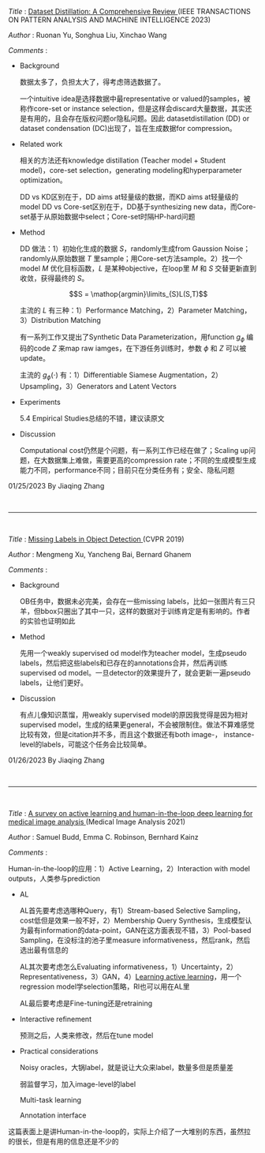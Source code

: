 <i> Title </i>: <a href="https://arxiv.org/pdf/2301.07014.pdf"> Dataset Distillation: A Comprehensive Review  </a> (IEEE TRANSACTIONS ON PATTERN ANALYSIS AND MACHINE INTELLIGENCE 2023) <br>

<i>Author </i>: Ruonan Yu, Songhua Liu,  Xinchao Wang <br>

<i>Comments </i>:

* Background

    数据太多了，负担太大了，得考虑筛选数据了。

    一个intuitive idea是选择数据中最representative or valued的samples，被称作core-set or instance selection，但是这样会discard大量数据，其实还是有用的，且会存在版权问题or隐私问题。因此 datasetdistillation (DD) or dataset condensation (DC)出现了，旨在生成数据for compression。

* Related work

    相关的方法还有knowledge distillation (Teacher model + Student model)，core-set selection，generating modeling和hyperparameter optimization。

    DD vs KD区别在于，DD aims at轻量级的数据，而KD aims at轻量级的model
    DD vs Core-set区别在于，DD基于synthesizing new data，而Core-set基于从原始数据中select；Core-set时隔HP-hard问题

* Method

    DD 做法：1）初始化生成的数据 $S$，randomly生成from Gaussion Noise；randomly从原始数据 $T$ 里sample；用Core-set方法sample。2）找一个model $M$ 优化目标函数，$L$ 是某种objective，在loop里 $M$ 和 $S$ 交替更新直到收敛，获得最终的 $S$。


    $$S = \mathop{argmin}\limits_{S}L(S,T)$$

    主流的 $L$ 有三种：1）Performance Matching，2）Parameter Matching，3）Distribution Matching

    有一系列工作又提出了Synthetic Data Parameterization，用function $g_\phi$ 编码的code $Z$ 来map raw iamges，在下游任务训练时，参数 $\phi$ 和 $Z$ 可以被update。

    主流的 $g_\phi(\cdot)$ 有：1）Differentiable Siamese Augmentation，2）Upsampling，3）Generators and Latent Vectors

* Experiments

    5.4  Empirical Studies总结的不错，建议读原文

* Discussion

    Computational cost仍然是个问题，有一系列工作已经在做了；Scaling up问题，在大数据集上难做，需要更高的compression rate；不同的生成模型生成能力不同，performance不同；目前只在分类任务有；安全、隐私问题

01/25/2023 By Jiaqing Zhang

<br>

----

<br>

<i> Title </i>: <a href="https://openaccess.thecvf.com/content_CVPRW_2019/papers/Weakly%20Supervised%20Learning%20for%20Real-World%20Computer%20Vision%20Applications/Xu_Missing_Labels_in_Object_Detection_CVPRW_2019_paper.pdf"> Missing Labels in Object Detection </a> (CVPR 2019) <br>

<i>Author </i>: Mengmeng Xu, Yancheng Bai,  Bernard Ghanem <br>

<i>Comments </i>:

* Background

    OB任务中，数据未必完美，会存在一些missing labels，比如一张图片有三只羊，但bbox只圈出了其中一只，这样的数据对于训练肯定是有影响的。作者的实验也证明如此

* Method

    先用一个weakly supervised od model作为teacher model，生成pseudo labels，然后把这些labels和已存在的annotations合并，然后再训练supervised od model。一旦detector的效果提升了，就会更新一遍pseudo labels，让他们更好。

    

* Discussion

    有点儿像知识蒸馏，用weakly supervised model的原因我觉得是因为相对supervised model，生成的结果更general，不会被限制住。做法不算难感觉比较有效，但是citation并不多，而且这个数据还有both image-， instance- level的labels，可能这个任务会比较简单。

01/26/2023 By Jiaqing Zhang

<br>

----

<br>


<i> Title </i>: <a href="https://www.sciencedirect.com/science/article/pii/S1361841521001080"> A survey on active learning and human-in-the-loop deep learning for medical image analysis </a> (Medical Image Analysis 2021) <br>

<i>Author </i>: Samuel Budd, Emma C. Robinson,  Bernhard Kainz <br>

<i>Comments </i>:

Human-in-the-loop的应用：1）Active Learning，2）Interaction with model outputs，人类参与prediction

* AL
    
    AL首先要考虑选哪种Query，有1）Stream-based Selective Sampling，cost低但是效果一般不好，2）Membership Query Synthesis，生成模型认为最有information的data-point，GAN在这方面表现不错，3）Pool-based Sampling，在没标注的池子里measure informativeness，然后rank，然后选出最有信息的

    AL其次要考虑怎么Evaluating informativeness，1）Uncertainty，2）Representativeness，3）GAN，4）[Learning active learning]()，用一个regression model学selection策略，Rl也可以用在AL里

    AL最后要考虑是Fine-tuning还是retraining

* Interactive refinement

    预测之后，人类来修改，然后在tune model

* Practical considerations

    Noisy oracles，大锅label，就是说让大众来label，数量多但是质量差

    弱监督学习，加入image-level的label

    Multi-task learning

    Annotation interface

这篇表面上是讲Human-in-the-loop的，实际上介绍了一大堆别的东西，虽然拉的很长，但是有用的信息还是不少的